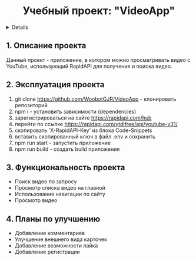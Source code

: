 <h1 align="center">Учебный проект: "VideoApp"</h1>

<a name="summary">
  <details>
    <summary>Оглавление</summary>
    <ol>
      <li><a href="#project-description">Описание проекта</a></li>
      <li><a href="#project-installation">Эксплуатация проекта</a></li>
      <li><a href="#project-functionality">Функциональность проекта</a></li>
      <li><a href="#project-enhancement">Планы по улучшению</a></li>
    </ol>
  </details>
</a>

<a name="project-description"><h2>1. Описание проекта</h2></a>
Данный проект - приложение, в котором можно просматривать видео с YouTube, использующий RapidAPI для получения и поиска видео.


<a name="project-installation"><h2>2. Эксплуатация проекта</h2></a>

1. git clone https://github.com/WoobotGJR/VideoApp - клонировать репозиторий
2. npm i - установить зависимости (dependencies)
3. зарегистрироваться на сайте https://rapidapi.com/hub
4. перейти по ссылке https://rapidapi.com/ytdlfree/api/youtube-v31/
5. скопировать 'X-RapidAPI-Key' из блока Code-Snippets
6. вставить скопированный ключ в файл .env и сохранить
7. npm run start - запустить приложение
8. npm run build - создать build приложения

<a name="functionality"><h2>3. Функциональность проекта</h2></a>

- Поиск видео по запросу
- Просмотр списка видео на главной
- Использование навигации по сайту
- Просмотр видео

<a name="enhancement"><h2>4. Планы по улучшению</h2></a>

- Добавление комментариев
- Улучшение внешнего вида карточек
- Добавление возможности лайка
- Добавление регистрации
